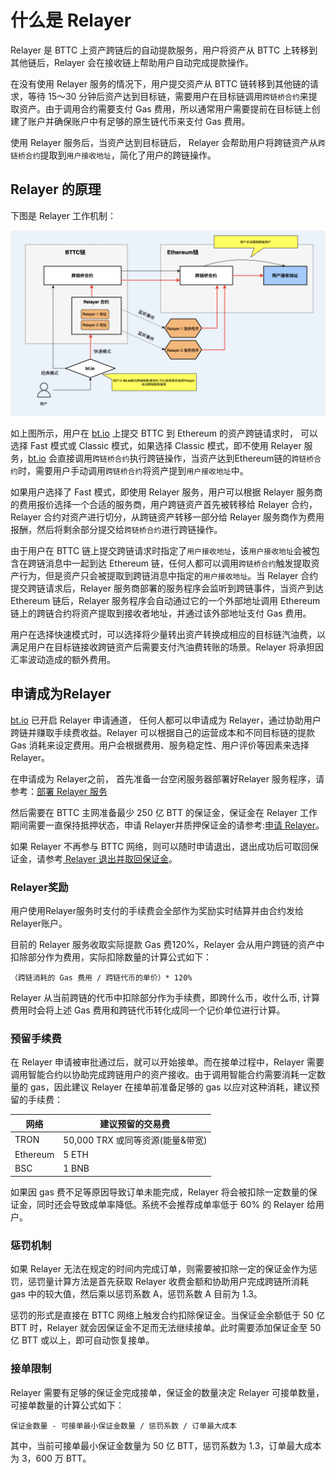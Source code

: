 # 什么是 Relayer
Relayer 是 BTTC 上资产跨链后的自动提款服务，用户将资产从 BTTC 上转移到其他链后，Relayer 会在接收链上帮助用户自动完成提款操作。

在没有使用 Relayer 服务的情况下，用户提交资产从 BTTC 链转移到其他链的请求，等待 15～30 分钟后资产达到目标链，需要用户在目标链调用`跨链桥合约`来提取资产。由于调用合约需要支付 Gas 费用，所以通常用户需要提前在目标链上创建了账户并确保账户中有足够的原生链代币来支付 Gas 费用。

使用 Relayer 服务后，当资产达到目标链后， Relayer 会帮助用户将跨链资产从`跨链桥合约`提取到`用户接收地址`，简化了用户的跨链操作。
## Relayer 的原理
下图是 Relayer 工作机制：

![](../../../static/img/relayer-cn1.png)






如上图所示，用户在 [bt.io](https://bt.io) 上提交 BTTC 到 Ethereum 的资产跨链请求时， 可以选择 Fast 模式或 Classic 模式，如果选择 Classic 模式，即不使用 Relayer 服务，[bt.io](https://bt.io) 会直接调用`跨链桥合约`执行跨链操作，当资产达到Ethereum链的`跨链桥合约`时，需要用户手动调用`跨链桥合约`将资产提到`用户接收地址`中。

如果用户选择了 Fast 模式，即使用 Relayer 服务，用户可以根据 Relayer 服务商的费用报价选择一个合适的服务商，用户跨链资产首先被转移给 Relayer 合约，Relayer 合约对资产进行切分，从跨链资产转移一部分给 Relayer 服务商作为费用报酬，然后将剩余部分提交给`跨链桥合约`进行跨链操作。


由于用户在 BTTC 链上提交跨链请求时指定了`用户接收地址`，该`用户接收地址`会被包含在跨链消息中一起到达 Ethereum 链，任何人都可以调用`跨链桥合约`触发提取资产行为，但是资产只会被提取到跨链消息中指定的`用户接收地址`。当 Relayer 合约提交跨链请求后，Relayer 服务商部署的服务程序会监听到跨链事件，当资产到达 Ethereum 链后，Relayer 服务程序会自动通过它的一个外部地址调用 Ethereum 链上的跨链合约将资产提取到接收者地址，并通过该外部地址支付 Gas 费用。

用户在选择快速模式时，可以选择将少量转出资产转换成相应的目标链汽油费，以满足用户在目标链接收跨链资产后需要支付汽油费转账的场景。Relayer 将承担因汇率波动造成的额外费用。

## 申请成为Relayer

[bt.io](https://bt.io) 已开启 Relayer 申请通道， 任何人都可以申请成为 Relayer，通过协助用户跨链并赚取手续费收益。Relayer 可以根据自己的运营成本和不同目标链的提款 Gas 消耗来设定费用。用户会根据费用、服务稳定性、用户评价等因素来选择 Relayer。

在申请成为 Relayer之前， 首先准备一台空闲服务器部署好Relayer 服务程序，请参考：[部署 Relayer 服务](https://doc.bt.io/zh-Hans/docs/bridge/relayer/relayerdeploy)

然后需要在 BTTC 主网准备最少 250 亿 BTT 的保证金，保证金在 Relayer 工作期间需要一直保持抵押状态，申请 Relayer并质押保证金的请参考:[申请 Relayer](https://bt.io/relayer-apply)。

如果 Relayer 不再参与 BTTC 网络，则可以随时申请退出，退出成功后可取回保证金，请参考[ Relayer 退出并取回保证金](https://doc.bt.io/zh-Hans/docs/bridge/relayer/relayerwithdraw)。

### Relayer奖励

用户使用Relayer服务时支付的手续费会全部作为奖励实时结算并由合约发给Relayer账户。

目前的 Relayer 服务收取实际提款 Gas 费120%，Relayer 会从用户跨链的资产中扣除部分作为费用，实际扣除数量的计算公式如下：

```
（跨链消耗的 Gas 费用 / 跨链代币的单价）* 120%
```

Relayer 从当前跨链的代币中扣除部分作为手续费，即跨什么币，收什么币, 计算费用时会将上述 Gas 费用和跨链代币转化成同一个记价单位进行计算。

### 预留手续费

在 Relayer 申请被审批通过后，就可以开始接单。而在接单过程中，Relayer 需要调用智能合约以协助完成跨链用户的资产接收。由于调用智能合约需要消耗一定数量的 gas，因此建议 Relayer 在接单前准备足够的 gas 以应对这种消耗，建议预留的手续费：


| 网络 | 建议预留的交易费 | 
| -------- | -------- |
| TRON   |   50,000 TRX 或同等资源(能量&带宽)   |
| Ethereum   | 5 ETH  |
| BSC  |1 BNB  |


如果因 gas 费不足等原因导致订单未能完成，Relayer 将会被扣除一定数量的保证金，同时还会导致成单率降低。系统不会推荐成单率低于 60% 的 Relayer 给用户。

### 惩罚机制
如果 Relayer 无法在规定的时间内完成订单，则需要被扣除一定的保证金作为惩罚，惩罚量计算方法是首先获取 Relayer 收费金额和协助用户完成跨链所消耗 gas 中的较大值，然后乘以惩罚系数 A，惩罚系数 A 目前为 1.3。

惩罚的形式是直接在 BTTC 网络上触发合约扣除保证金。当保证金余额低于 50 亿 BTT 时，Relayer 就会因保证金不足而无法继续接单。此时需要添加保证金至 50 亿 BTT 或以上，即可自动恢复接单。

### 接单限制

Relayer 需要有足够的保证金完成接单，保证金的数量决定 Relayer 可接单数量，
可接单数量的计算公式如下：
```
保证金数量 - 可接单最小保证金数量 / 惩罚系数 / 订单最大成本
```
其中，当前可接单最小保证金数量为 50 亿 BTT，惩罚系数为 1.3，订单最大成本为 3，600 万 BTT。
